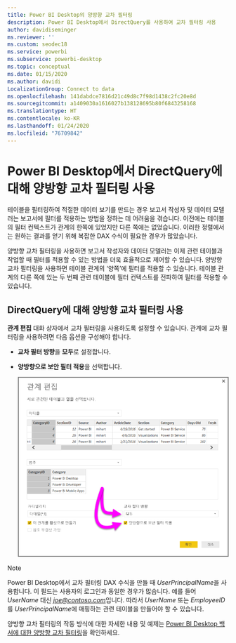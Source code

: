 ```yaml
---
title: Power BI Desktop의 양방향 교차 필터링
description: Power BI Desktop에서 DirectQuery를 사용하여 교차 필터링 사용
author: davidiseminger
ms.reviewer: ''
ms.custom: seodec18
ms.service: powerbi
ms.subservice: powerbi-desktop
ms.topic: conceptual
ms.date: 01/15/2020
ms.author: davidi
LocalizationGroup: Connect to data
ms.openlocfilehash: 141dabdce7816d21c49d8c7f98d1438c2fc20e8d
ms.sourcegitcommit: a1409030a1616027b138128695b80f6843258168
ms.translationtype: HT
ms.contentlocale: ko-KR
ms.lasthandoff: 01/24/2020
ms.locfileid: "76709842"
---
```

# <a name="enable-bidirectional-cross-filtering-for-directquery-in-power-bi-desktop"></a>Power BI Desktop에서 DirectQuery에 대해 양방향 교차 필터링 사용

테이블을 필터링하여 적절한 데이터 보기를 만드는 경우 보고서 작성자 및 데이터 모델러는 보고서에 필터를 적용하는 방법을 정하는 데 어려움을 겪습니다. 이전에는 테이블의 필터 컨텍스트가 관계의 한쪽에 있었지만 다른 쪽에는 없었습니다. 이러한 정렬에서는 원하는 결과를 얻기 위해 복잡한 DAX 수식이 필요한 경우가 많았습니다.

양방향 교차 필터링을 사용하면 보고서 작성자와 데이터 모델러는 이제 관련 테이블과 작업할 때 필터를 적용할 수 있는 방법을 더욱 효율적으로 제어할 수 있습니다. 양방향 교차 필터링을 사용하면 테이블 관계의 ‘양쪽’에 필터를 적용할 수 있습니다.  테이블 관계의 다른 쪽에 있는 두 번째 관련 테이블에 필터 컨텍스트를 전파하여 필터를 적용할 수 있습니다.

## <a name="enable-bidirectional-cross-filtering-for-directquery"></a>DirectQuery에 대해 양방향 교차 필터링 사용

**관계 편집** 대화 상자에서 교차 필터링을 사용하도록 설정할 수 있습니다. 관계에 교차 필터링을 사용하려면 다음 옵션을 구성해야 합니다.

* **교차 필터 방향**을 **모두**로 설정합니다.
* **양방향으로 보안 필터 적용**을 선택합니다.

  ![Power BI Desktop에서 양방향 필터링을 구성합니다.](media/desktop-bidirectional-filtering/bidirectional-filtering_2.png)

> [!NOTE]
> Power BI Desktop에서 교차 필터링 DAX 수식을 만들 때 *UserPrincipalName*을 사용합니다. 이 필드는 사용자의 로그인과 동일한 경우가 많습니다. 예를 들어 *UserName* 대신 <em>joe@contoso.com</em>입니다. 따라서 *UserName* 또는 *EmployeeID*를 *UserPrincipalName*에 매핑하는 관련 테이블을 만들어야 할 수 있습니다.

양방향 교차 필터링의 작동 방식에 대한 자세한 내용 및 예제는 [Power BI Desktop 백서에 대한 양방향 교차 필터링](https://download.microsoft.com/download/2/7/8/2782DF95-3E0D-40CD-BFC8-749A2882E109/Bidirectional%20cross-filtering%20in%20Analysis%20Services%202016%20and%20Power%20BI.docx)을 확인하세요.

